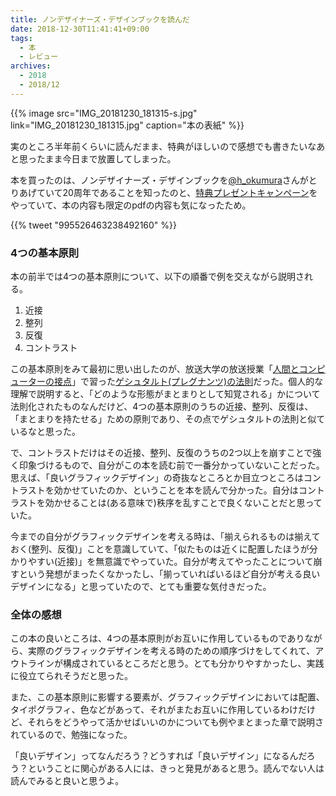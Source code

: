 ```yaml
---
title: ノンデザイナーズ・デザインブックを読んだ
date: 2018-12-30T11:41:41+09:00
tags:
  - 本
  - レビュー
archives:
  - 2018
  - 2018/12
---
```


{{% image src="IMG_20181230_181315-s.jpg" link="IMG_20181230_181315.jpg" caption="本の表紙" %}}

実のところ半年前くらいに読んだまま、特典がほしいので感想でも書きたいなあと思ったまま今日まで放置してしまった。

本を買ったのは、ノンデザイナーズ・デザインブックを[@h_okumura](https://twitter.com/h_okumura)さんがとりあげていて20周年であることを知ったのと、[特典プレゼントキャンペーン](https://book.mynavi.jp/nddb/)をやっていて、本の内容も限定のpdfの内容も気になったため。

{{% tweet "995526463238492160" %}}

### 4つの基本原則

本の前半では4つの基本原則について、以下の順番で例を交えながら説明される。

1. 近接
2. 整列
3. 反復
4. コントラスト

この基本原則をみて最初に思い出したのが、放送大学の放送授業「[人間とコンピューターの接点](https://www.youtube.com/watch?v=DdG4iVzDhGg)」で習った[ゲシュタルト(プレグナンツ)の法則](https://ja.wikipedia.org/wiki/%E3%82%B2%E3%82%B7%E3%83%A5%E3%82%BF%E3%83%AB%E3%83%88%E5%BF%83%E7%90%86%E5%AD%A6#%E3%83%97%E3%83%AC%E3%82%B0%E3%83%8A%E3%83%B3%E3%83%84%E3%81%AE%E6%B3%95%E5%89%87)だった。個人的な理解で説明すると、「どのような形態がまとまりとして知覚される」かについて法則化されたものなんだけど、4つの基本原則のうちの近接、整列、反復は、「まとまりを持たせる」ための原則であり、その点でゲシュタルトの法則と似ているなと思った。

で、コントラストだけはその近接、整列、反復のうちの2つ以上を崩すことで強く印象づけるもので、自分がこの本を読む前で一番分かっていないことだった。思えば、「良いグラフィックデザイン」の奇抜なところとか目立つところはコントラストを効かせていたのか、ということを本を読んで分かった。自分はコントラストを効かせることは(ある意味で)秩序を乱すことで良くないことだと思っていた。

今までの自分がグラフィックデザインを考える時は、「揃えられるものは揃えておく(整列、反復)」ことを意識していて、「似たものは近くに配置したほうが分かりやすい(近接)」を無意識でやっていた。自分が考えてやったことについて崩すという発想がまったくなかったし、「揃っていればいるほど自分が考える良いデザインになる」と思っていたので、とても重要な気付きだった。

### 全体の感想

この本の良いところは、4つの基本原則がお互いに作用しているものでありながら、実際のグラフィックデザインを考える時のための順序づけをしてくれて、アウトラインが構成されているところだと思う。とても分かりやすかったし、実践に役立てられそうだと思った。

また、この基本原則に影響する要素が、グラフィックデザインにおいては配置、タイポグラフィ、色などがあって、それがまたお互いに作用しているわけだけど、それらをどうやって活かせばいいのかについても例やまとまった章で説明されているので、勉強になった。

「良いデザイン」ってなんだろう？どうすれば「良いデザイン」になるんだろう？ということに関心がある人には、きっと発見があると思う。読んでない人は読んでみると良いと思うよ。
